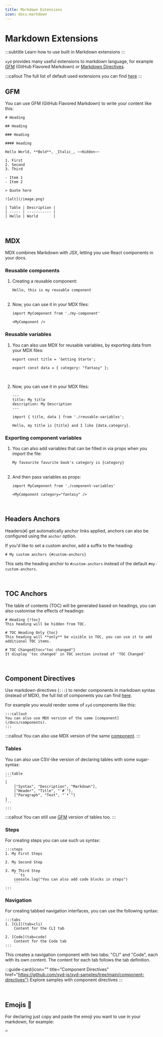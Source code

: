 ```yaml
---
title: Markdown Extensions
icon: docs:markdown
---
```


# Markdown Extensions
:::subtitle
Learn how to use built in Markdown extensions
:::

<code>xyd</code> provides many useful extensions to markdown language,
for example [GFM](https://github.github.com/gfm/) (GitHub Flavored Markdown) or [Markdown Directives](https://github.com/remarkjs/remark-directive).

:::callout
The full list of default used extensions you can find [here](https://github.com/livesession/xyd/blob/master/packages/xyd-content/packages/md/plugins/index.ts)
:::

## GFM
You can use GFM (GitHub Flavored Markdown) to write your content like this:
```mdx
# Heading
 
## Heading
 
### Heading
 
#### Heading
 
Hello World, **Bold**, _Italic_, ~~Hidden~~
 
1. First
2. Second
3. Third
 
- Item 1
- Item 2
 
> Quote here
 
![alt](/image.png)
 
| Table | Description |
| ----- | ----------- |
| Hello | World       |
```

&nbsp;

## MDX
MDX combines Markdown with JSX, letting you use React components in your docs.

### Reusable components

1. Creating a reusable component:
    ```mdx my-component.mdx
    Hello, this is my reusable component
    ```
    <br/>
2. Now, you can use it in your MDX files:
    ```tsx my-content.mdx
    import MyComponent from './my-component'

    <MyComponent />
    ```

### Reusable variables

1. You can also use MDX for reusable variables, by exporting data from your MDX files:
    ```tsx reusable-variables.mdx
    export const title = 'Getting Starte';

    export const data = { category: "fantasy" };
    ```
    <br/>
    
2. Now, you can use it in your MDX files:
    ```mdx my-content.mdx
    ---
    title: My title
    description: My Description
    ---

    import { title, data } from './reusable-variables';

    Hello, my title is {title} and I like {data.category}.
    ```

### Exporting component variables
1. You can also add variables that can be filled in via props when you import the file:
    ```mdx component-variables.mdx
    My favourite favurite book's category is {category}
    ```
    <br/>
2. And then pass variables as props:
    ```tsx
    import MyComponent from './component-variables'

    <MyComponent category="fantasy" />
    ```

&nbsp;

## Headers Anchors
Headers(`#`) get automatically anchor links applied, anchors can also 
be configured using the `anchor` option.

If you'd like to set a custom anchor,  add a suffix to the heading:
```mdx
# My custom anchors {#custom-anchors}
```
This sets the heading anchor to `#custom-anchors` instead of the default `#my-custom-anchors`.

&nbsp;

## TOC Anchors
The table of contents (TOC) will be generated based on headings, you can also customise the effects of headings:

```mdx
# Heading {!toc}
This heading will be hidden from TOC.

# TOC Heading Only {toc}
This heading will **only** be visible in TOC, you can use it to add additional TOC items.

# TOC Changed{toc="toc changed"}
It display 'toc changed' in TOC section instead of 'TOC Changed'
```

&nbsp;

## Component Directives
Use markdown directives (`:::`) to render components in markdown syntax (instead of MDX), the full list of components you can find [here](/docs/components).

For example you would render some of <code>xyd</code> components like this:

```mdx
:::callout
You can also use MDX version of the same [component](/docs/components).
:::
```

:::callout
You can also use MDX version of the same [component](/docs/components).
:::

### Tables
You can also use CSV-like version of declaring tables with some sugar-syntax:
~~~
:::table
```
[
    ["Syntax", "Description", "Markdown"],
    ["Header", "Title", "`#`"],
    ["Paragraph", "Text", "`*`"]
]
```
:::
~~~

:::callout
You can still use [GFM](https://github.github.com/gfm/#tables-extension-) version of tables too.
:::

### Steps
For creating steps you can use such us syntax:
~~~
:::steps
1. My First Steps

2. My Second Step

3. My Third Step
    ```ts
    console.log("You can also add code blocks in steps")
    ```
:::
~~~

### Navigation
For creating tabbed navigation interfaces, you can use the following syntax:
~~~
:::tabs
1. [CLI](tab=cli)
    Content for the CLI tab

2. [Code](tab=code)
    Content for the Code tab
:::
~~~

This creates a navigation component with two tabs: "CLI" and "Code", each with its own content. The content for each tab follows the tab definition.

:::guide-card{icon="<Icon name='code'/>" title="Component Directives" href="https://github.com/xyd-js/xyd-samples/tree/main/component-directives"}
Explore samples with component directives
:::

&nbsp;

## Emojis 🎉
For declaring just copy and paste the emoji you want to use in your markdown, for example:

```
🔥